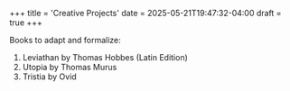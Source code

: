 +++
title = 'Creative Projects'
date = 2025-05-21T19:47:32-04:00
draft = true
+++

Books to adapt and formalize:

1. Leviathan by Thomas Hobbes (Latin Edition)
2. Utopia by Thomas Murus
3. Tristia by Ovid